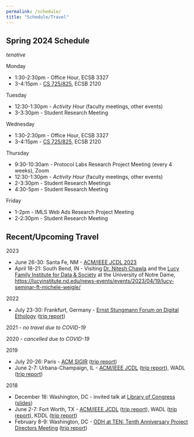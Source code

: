 ```yaml
---
permalink: /schedule/
title: "Schedule/Travel"
---
```


## Spring 2024 Schedule

*tenative*

Monday

* 1:30-2:30pm - Office Hour, ECSB 3327
* 3-4:15pm - [CS 725/825](https://weiglemc.github.io/teaching/2024-spr-cs725825), ECSB 2120

Tuesday

* 12:30-1:30pm - *Activity Hour* (faculty meetings, other events)
* 3-3:30pm - Student Research Meeting

Wednesday

* 1:30-2:30pm - Office Hour, ECSB 3327
* 3-4:15pm - [CS 725/825](https://weiglemc.github.io/teaching/2024-spr-cs725825), ECSB 2120

<!--
* 10-11am - Research Planning Meeting
* 2-3pm - WS-DL Faculty Meeting (every 3rd Wed of month)
* 3-4pm - CoSAI Research Project Meeting (every 2 weeks)
-->

Thursday

* 9:30-10:30am - Protocol Labs Research Project Meeting (every 4 weeks), Zoom
* 12:30-1:30pm - *Activity Hour* (faculty meetings, other events)
* 2-3:30pm - Student Research Meetings
* 4:30-5pm - Student Research Meeting

Friday

* 1-2pm - IMLS Web Ads Research Project Meeting
* 2-2:30pm - Student Research Meeting

## Recent/Upcoming Travel

2023

* June 26-30: Santa Fe, NM - [ACM/IEEE JCDL 2023](https://2023.jcdl.org/)
* April 18-21: South Bend, IN - Visiting [Dr. Nitesh Chawla](https://lucyinstitute.nd.edu/people/leadership-team/nitesh-chawla/) and the [Lucy Family Institute for Data & Society](https://lucyinstitute.nd.edu/) at the University of Notre Dame, <https://lucyinstitute.nd.edu/news-events/events/2023/04/19/lucy-seminar-ft-michele-weigle/>

2022

* July 23-30: Frankfurt, Germany  - [Ernst Stungmann Forum on Digital Ethology](https://www.esforum.de/forums/ESF34_Digital_Ethology.html) ([trip report](https://ws-dl.blogspot.com/2022/08/2022-08-03-ernst-strungmann-forum-on.html))

2021 - *no travel due to COVID-19*

2020 - *cancelled due to COVID-19*

2019

* July 20-26: Paris - [ACM SIGIR](http://sigir.org/sigir2019/) ([trip report](https://ws-dl.blogspot.com/2019/07/2019-07-30-sigir-2019-in-paris-trip.html))
* June 2-7: Urbana-Champaign, IL - [ACM/IEEE JCDL](http://2019.jcdl.org) ([trip report](https://ws-dl.blogspot.com/2019/06/2019-06-05-joint-conference-on-digital.html)), WADL ([trip report](https://ws-dl.blogspot.com/2019/06/2019-06-20-web-archiving-and-digital.html))

2018

* December 18: Washington, DC - invited talk at [Library of Congress](https://www.loc.gov) ([slides](https://www.slideshare.net/mweigle/wsdls-work-towards-enabling-personal-use-of-web-archives-126145392))
* June 2-7: Fort Worth, TX - [ACM/IEEE JCDL](http://2018.jcdl.org) ([trip report](http://ws-dl.blogspot.com/2018/06/2018-06-08-joint-conference-on-digital_8.html)), WADL ([trip report](http://ws-dl.blogspot.com/2018/06/2018-06-11-web-archive-and-digital.html)), KDDL ([trip report](http://ws-dl.blogspot.com/2018/06/2018-06-11-knowledge-discovery-from.html))
* February 8-9: Washington, DC - [ODH at TEN: Tenth Anniversary Project Directors Meeting](https://www.neh.gov/divisions/odh/grant-news/odh-ten-our-tenth-anniversary-project-directors-meeting) ([trip report](http://ws-dl.blogspot.com/2018/03/2018-03-12-neh-odh-project-directors.html))
